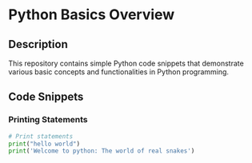 # Python Basics Overview

## Description
This repository contains simple Python code snippets that demonstrate various basic concepts and functionalities in Python programming.

## Code Snippets

### Printing Statements
```python
# Print statements
print("hello world")
print('Welcome to python: The world of real snakes')
